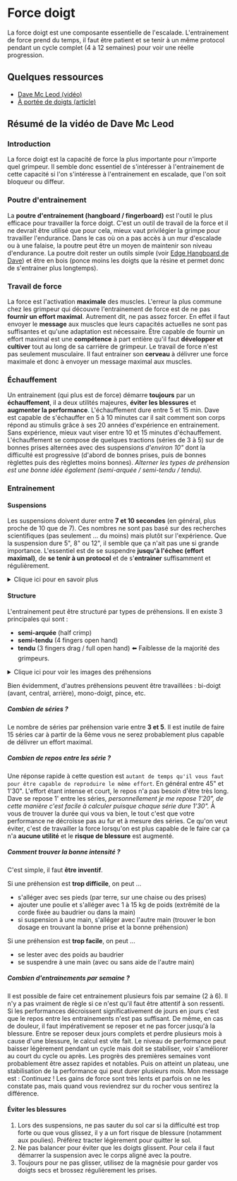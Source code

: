 # Force doigt

La force doigt est une composante essentielle de l'escalade.
L'entrainement de force prend du temps, il faut être patient et se tenir à un même protocol pendant 
un cycle complet (4 à 12 semaines) pour voir une réelle progression.

## Quelques ressources

- [Dave Mc Leod (vidéo)](https://youtu.be/VeKE5VH5-qg)  
- [À portée de doigts (article)](https://aporteededoigts.com/physique-escalade-entrainement-progression/force/doigts)

## Résumé de la vidéo de Dave Mc Leod

### Introduction
La force doigt est la capacité de force la plus importante pour n'importe quel grimpeur. Il semble donc essentiel de s'intéresser à l'entrainement de cette capacité si l'on s'intéresse à l'entrainement en escalade, que l'on soit bloqueur ou diffeur.

### Poutre d'entrainement
La **poutre d'entrainement (hangboard / fingerboard)** est l'outil le plus efficace pour travailler la force doigt. C'est un outil de travail de la force et il ne devrait être utilisé que pour cela, mieux vaut privilégier la grimpe pour travailler l'endurance. Dans le cas où on a pas accès à un mur d'escalade ou à une falaise, la poutre peut être un moyen de maintenir son niveau d'endurance.
La poutre doit rester un outils simple (voir [Edge Hangboard de Dave](https://www.davemacleod.com/shop/edge)) et être en bois (ponce moins les doigts que la résine et permet donc de s'entrainer plus longtemps).

### Travail de force
La force est l'activation **maximale** des muscles.
L'erreur la plus commune chez les grimpeur qui découvre l'entrainement de force est de ne pas **fournir un effort maximal**. Autrement dit, ne pas assez forcer.
En effet il faut envoyer le **message** aux muscles que leurs capacités actuelles ne sont pas suffisantes et qu'une adaptation est nécessaire.
Être capable de fournir un effort maximal est une **compétence** à part entière qu'il faut **développer et cultiver** tout au long de sa carrière de grimpeur.
Le travail de force n'est pas seulement musculaire. Il faut entrainer son **cerveau** à délivrer une force maximale et donc à envoyer un message maximal aux muscles.

### Échauffement
Un entrainement (qui plus est de force) démarre **toujours** par un **échauffement**, il a deux utilités majeures, **éviter les blessures** et **augmenter la performance**.
L'échauffement dure entre 5 et 15 min. Dave est capable de s'échauffer en 5 à 10 minutes car il sait comment son corps répond au stimulis grâce à ses 20 années d'expérience en entrainement. Sans expérience, mieux vaut viser entre 10 et 15 minutes d'échauffement. L'échauffement se compose de quelques tractions (séries de 3 à 5) sur de bonnes prises alternées avec des suspensions _d'environ 10"_ dont la difficulté est progressive (d'abord de bonnes prises, puis de bonnes règlettes puis des règlettes moins bonnes). _Alterner les types de préhension est une bonne idée également (semi-arquée / semi-tendu / tendu)._

### Entrainement

#### Suspensions
Les suspensions doivent durer entre **7 et 10 secondes** (en général, plus proche de 10 que de 7). Ces nombres ne sont pas basé sur des recherches scientifiques (pas seulement ... du moins) mais plutôt sur l'expérience. Que la suspension dure 5", 8" ou 12", il semble que ça n'ait pas une si grande importance. L'essentiel est de se suspendre **jusqu'à l'échec (effort maximal)**, de **se tenir à un protocol** et de s'**entrainer** suffisamment et régulièrement.  

<details>
 <summary>Clique ici pour en savoir plus</summary>
<i><p>Quel que soit le groupe musculaire, la force se base sur la filière d'anaérobie alactique qui peut durer jusqu'à 60 secondes mais qui est maximale entre 0 et 15 secondes.</p>
<p>La suite se base sur l'expérience, vaut-il mieux se suspendre pendant 2" / 5" / 8" / 10" / 12" / 15" ?</p>
<p>Il semble, par expérience que les deux extrêmes (2 et 15 secondes) ne fonctionnent pas bien, 2" n'étant pas suffisant pour délivrer le message au muscle et 15" étant trop proche de la filière anaérobie lactique.</p></i>
</details>

#### Structure
L'entrainement peut être structuré par types de préhensions. Il en existe 3 principales qui sont :
- **semi-arquée** (half crimp)
- **semi-tendu** (4 fingers open hand)
- **tendu** (3 fingers drag / full open hand) :arrow_left: Faiblesse de la majorité des grimpeurs.  
<details>
 <summary>Clique ici pour voir les images des préhensions</summary>
 <div>
   <img src="https://github.com/kozlown/knowledge/blob/main/Escalade/images/semi-arqu%C3%A9e.jpg" alt="semi-arquée" width="300" style="display:inline"/>
   <img src="https://github.com/kozlown/knowledge/blob/main/Escalade/images/semi-tendu.jpg" alt="semi-tendu" width="300" style="display:inline"/>
   <img src="https://github.com/kozlown/knowledge/blob/main/Escalade/images/tendu.jpg" alt="tendu" width="300" style="display:inline"/>
 </div>
</details>


Bien évidemment, d'autres préhensions peuvent être travaillées : bi-doigt (avant, central, arrière), mono-doigt, pince, etc.

##### Combien de séries ?
Le nombre de séries par préhension varie entre **3 et 5**. Il est inutile de faire 15 séries car à partir de la 6ème vous ne serez probablement plus capable de délivrer un effort maximal. 

##### Combien de **repos** entre les série ? 
Une réponse rapide à cette question est `autant de temps qu'il vous faut pour être capable de reproduire le même effort`. En général entre 45" et 1'30". L'effort étant intense et court, le repos n'a pas besoin d'être très long. Dave se repose 1' entre les séries, _personnellement je me repose 1'20", de cette manière c'est facile à calculer puisque chaque série dure 1'30"._ À vous de trouver la durée qui vous va bien, le tout c'est que votre performance ne décroisse pas au fur et à mesure des séries. Ce qu'on veut éviter, c'est de travailler la force lorsqu'on est plus capable de le faire car ça n'a **aucune utilité** et le **risque de blessure** est augmenté.

##### Comment trouver la bonne **intensité** ? 
C'est simple, il faut **être inventif**.

Si une préhension est **trop difficile**, on peut ...
- s'alléger avec ses pieds (par terre, sur une chaise ou des prises)
- ajouter une poulie et s'alléger avec 1 à 15 kg de poids (extrêmité de la corde fixée au baudrier ou dans la main)
- si suspension à une main, s'alléger avec l'autre main (trouver le bon dosage en trouvant la bonne prise et la bonne préhension)  

Si une préhension est **trop facile**, on peut ...
- se lester avec des poids au baudrier
- se suspendre à une main (avec ou sans aide de l'autre main)

##### Combien d'entrainements par semaine ?

Il est possible de faire cet entrainement plusieurs fois par semaine (2 à 6). Il n'y a pas vraiment de règle si ce n'est qu'il faut être attentif à son ressenti. 
Si les performances décroissent significativement de jours en jours c'est que le repos entre les entrainements n'est pas suffisant. De même, en cas de douleur, il faut impérativement se reposer et ne pas forcer jusqu'à la blessure. Entre se reposer deux jours complets et perdre plusieurs mois à cause d'une blessure, le calcul est vite fait.
Le niveau de performance peut baisser légèrement pendant un cycle mais doit se stabiliser, voir s'améliorer au court du cycle ou après. Les progrès des premières semaines vont probablement être assez rapides et notables. Puis on atteint un plateau, une stabilisation de la performance qui peut durer plusieurs mois. Mon message est : Continuez ! Les gains de force sont très lents et parfois on ne les constate pas, mais quand vous reviendrez sur du rocher vous sentirez la différence.

#### Éviter les blessures

1. Lors des suspensions, ne pas sauter du sol car si la difficulté est trop forte ou que vous glissez, il y a un fort risque de blessure (notamment aux poulies). Préférez tracter légèrement pour quitter le sol.
2. Ne pas balancer pour éviter que les doigts glissent. Pour cela il faut démarrer la suspension avec le corps aligné avec la poutre.
3. Toujours pour ne pas glisser, utilisez de la magnésie pour garder vos doigts secs et brossez régulièrement les prises.


